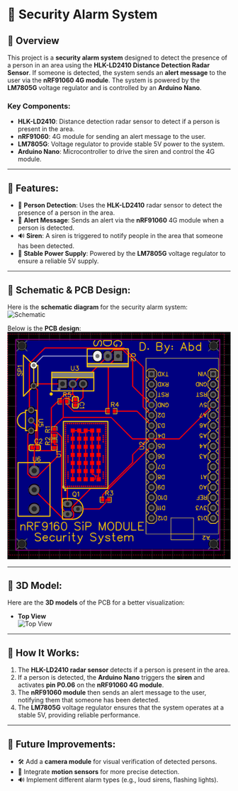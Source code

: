 # 🚨 Security Alarm System

## 🔹 Overview
This project is a **security alarm system** designed to detect the presence of a person in an area using the **HLK-LD2410 Distance Detection Radar Sensor**. If someone is detected, the system sends an **alert message** to the user via the **nRF91060 4G module**. The system is powered by the **LM7805G** voltage regulator and is controlled by an **Arduino Nano**.

### Key Components:
- **HLK-LD2410**: Distance detection radar sensor to detect if a person is present in the area.
- **nRF91060**: 4G module for sending an alert message to the user.
- **LM7805G**: Voltage regulator to provide stable 5V power to the system.
- **Arduino Nano**: Microcontroller to drive the siren and control the 4G module.

---

## 🔹 Features:
- 🚨 **Person Detection**: Uses the **HLK-LD2410** radar sensor to detect the presence of a person in the area.
- 📡 **Alert Message**: Sends an alert via the **nRF91060** 4G module when a person is detected.
- 🔊 **Siren**: A siren is triggered to notify people in the area that someone has been detected.
- 🔋 **Stable Power Supply**: Powered by the **LM7805G** voltage regulator to ensure a reliable 5V supply.

---

## 🔹 Schematic & PCB Design:
Here is the **schematic diagram** for the security alarm system:  
![Schematic](./Images/security_alarm_schematic.png)

Below is the **PCB design**:  
![PCB Design](../Project2/Images/Security_PCB.PNG)

---

## 🔹 3D Model:
Here are the **3D models** of the PCB for a better visualization:  
- **Top View**  
  ![Top View](./Images/security_alarm_3d_top.png)


---

## 🔹 How It Works:
1. The **HLK-LD2410 radar sensor** detects if a person is present in the area.
2. If a person is detected, the **Arduino Nano** triggers the **siren** and activates **pin P0.06** on the **nRF91060 4G module**.
3. The **nRF91060 module** then sends an alert message to the user, notifying them that someone has been detected.
4. The **LM7805G** voltage regulator ensures that the system operates at a stable 5V, providing reliable performance.

---

## 🔹 Future Improvements:
- 🛠️ Add a **camera module** for visual verification of detected persons.
- 🔧 Integrate **motion sensors** for more precise detection.
- 🔊 Implement different alarm types (e.g., loud sirens, flashing lights).




